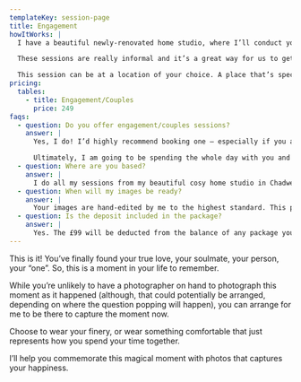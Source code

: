 ```yaml
---
templateKey: session-page
title: Engagement
howItWorks: |
  I have a beautiful newly-renovated home studio, where I’ll conduct your session. 

  These sessions are really informal and it’s a great way for us to get to know each other more. You’ll see how I work, and I’ll get a feel for your personalities and what your day will be like. There is nothing worse than feeling awkward or not vibing with your photographer. I’ll be spending the whole of your big day day with you and it’s your most important day. So, I want to be your friend. I want you to feel happy, safe and comfortable with me – that’s when we get the best photos!

  This session can be at a location of your choice. A place that’s special and important to you both, such as where you first met or got engaged.
pricing:
  tables:
    - title: Engagement/Couples
      price: 249
faqs:
  - question: Do you offer engagement/couples sessions?
    answer: |
      Yes, I do! I’d highly recommend booking one – especially if you are people who don’t really feel confident in front of the camera. These sessions are really informal and it’s a great way for us all to get to know each other more. You’ll see how I work and I can get a feel for your personalities and what your big day will be like. There is nothing worse than feeling awkward or not vibing with your photographer. 

      Ultimately, I am going to be spending the whole day with you and it’s your most important day. So, I want to be your friend. I want you to feel happy, safe and comfortable with me, because that’s when we get the best photos. This session can be at a location of your choice, at a place that’s special and important to you both, for example where you first met or got engaged.
  - question: Where are you based?
    answer: |
      I do all my sessions from my beautiful cosy home studio in Chadwell Heath in Essex. I will give my address before you are due to arrive. For family, maternity and engagement sessions these can also take place at a chosen local location or country park.
  - question: When will my images be ready?
    answer: |
      Your images are hand-edited by me to the highest standard. This process takes around 10 days. Once your gallery is ready, you will be invited back to the studio for a private viewing session where you’ll choose your favourite images and what you’d like to purchase. Final payment is made on this day. 
  - question: Is the deposit included in the package?
    answer: |
      Yes. The £99 will be deducted from the balance of any package you choose.
---
```

This is it! You’ve finally found your true love, your soulmate, your person, your “one”.
So, this is a moment in your life to remember.

While you’re unlikely to have a photographer on hand to photograph this moment as it
happened (although, that could potentially be arranged, depending on where the question
popping will happen), you can arrange for me to be there to capture the moment now.

Choose to wear your finery, or wear something comfortable that just represents how you
spend your time together.

I’ll help you commemorate this magical moment with photos that captures your happiness.